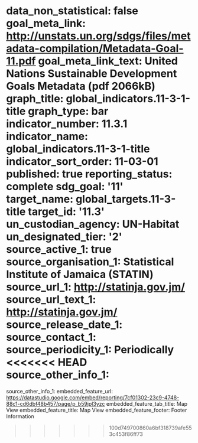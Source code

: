 data_non_statistical: false
goal_meta_link: http://unstats.un.org/sdgs/files/metadata-compilation/Metadata-Goal-11.pdf
goal_meta_link_text: United Nations Sustainable Development Goals Metadata (pdf 2066kB)
graph_title: global_indicators.11-3-1-title
graph_type: bar
indicator_number: 11.3.1
indicator_name: global_indicators.11-3-1-title
indicator_sort_order: 11-03-01
published: true
reporting_status: complete
sdg_goal: '11'
target_name: global_targets.11-3-title
target_id: '11.3'
un_custodian_agency: UN-Habitat
un_designated_tier: '2'
source_active_1: true
source_organisation_1: Statistical Institute of Jamaica (STATIN)
source_url_1: http://statinja.gov.jm/
source_url_text_1: http://statinja.gov.jm/
source_release_date_1: 
source_contact_1: 
source_periodicity_1: Periodically
<<<<<<< HEAD
source_other_info_1: 
=======
source_other_info_1: 
embedded_feature_url: https://datastudio.google.com/embed/reporting/7cf01302-23c9-4748-88c1-cd6dbf48b457/page/p_b59jpl3yzc
embedded_feature_tab_title: Map View
embedded_feature_title: Map View
embedded_feature_footer: Footer Information
>>>>>>> 100d749700860a6bf318739afe553c453f86ff73
